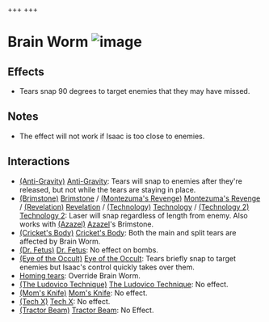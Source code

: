+++
+++

 # Brain Worm ![image](/image/Brain_Worm.png) 

Effects
---------


* Tears snap 90 degrees to target enemies that they may have missed.


Notes
-------


* The effect will not work if Isaac is too close to enemies.


Interactions
--------------


* [(Anti-Gravity)](/wiki/Anti-Gravity "Anti-Gravity") [Anti-Gravity](/wiki/Anti-Gravity "Anti-Gravity"): Tears will snap to enemies after they're released, but not while the tears are staying in place.
* [(Brimstone)](/wiki/Brimstone "Brimstone") [Brimstone](/wiki/Brimstone "Brimstone") / [(Montezuma's Revenge)](/wiki/Montezuma%27s_Revenge "Montezuma's Revenge") [Montezuma's Revenge](/wiki/Montezuma%27s_Revenge "Montezuma's Revenge") / [(Revelation)](/wiki/Revelation "Revelation") [Revelation](/wiki/Revelation "Revelation") / [(Technology)](/wiki/Technology "Technology") [Technology](/wiki/Technology "Technology") / [(Technology 2)](/wiki/Technology_2 "Technology 2") [Technology 2](/wiki/Technology_2 "Technology 2"): Laser will snap regardless of length from enemy. Also works with  [(Azazel)](/wiki/Azazel "Azazel") [Azazel](/wiki/Azazel "Azazel")'s Brimstone.
* [(Cricket's Body)](/wiki/Cricket%27s_Body "Cricket's Body") [Cricket's Body](/wiki/Cricket%27s_Body "Cricket's Body"): Both the main and split tears are affected by Brain Worm.
* [(Dr. Fetus)](/wiki/Dr._Fetus "Dr. Fetus") [Dr. Fetus](/wiki/Dr._Fetus "Dr. Fetus"): No effect on bombs.
* [(Eye of the Occult)](/wiki/Eye_of_the_Occult "Eye of the Occult") [Eye of the Occult](/wiki/Eye_of_the_Occult "Eye of the Occult"): Tears briefly snap to target enemies but Isaac's control quickly takes over them.
* [Homing tears](/wiki/Homing_tears "Homing tears"): Override Brain Worm.
* [(The Ludovico Technique)](/wiki/The_Ludovico_Technique "The Ludovico Technique") [The Ludovico Technique](/wiki/The_Ludovico_Technique "The Ludovico Technique"): No effect.
* [(Mom's Knife)](/wiki/Mom%27s_Knife "Mom's Knife") [Mom's Knife](/wiki/Mom%27s_Knife "Mom's Knife"): No effect.
* [(Tech X)](/wiki/Tech_X "Tech X") [Tech X](/wiki/Tech_X "Tech X"): No effect.
* [(Tractor Beam)](/wiki/Tractor_Beam "Tractor Beam") [Tractor Beam](/wiki/Tractor_Beam "Tractor Beam"): No Effect.



